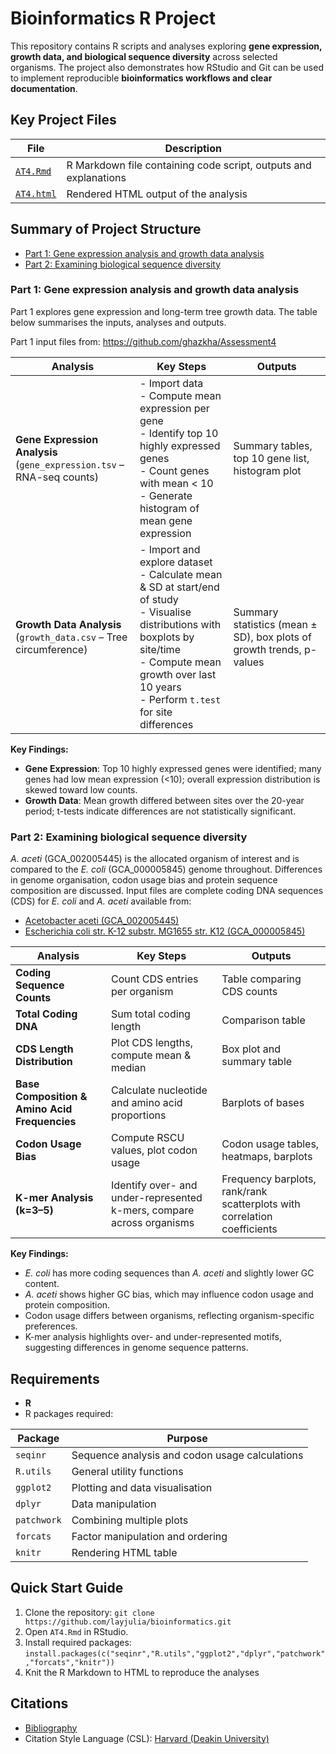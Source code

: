 # Bioinformatics R Project
This repository contains R scripts and analyses exploring **gene expression, growth data, and biological sequence diversity** across selected organisms. The project also demonstrates how RStudio and Git can be used to implement reproducible **bioinformatics workflows and clear documentation**.

## Key Project Files
| File | Description |
|------|-------------|
| [`AT4.Rmd`](https://github.com/layjulia/bioinformatics/blob/main/AT4.Rmd) | R Markdown file containing code script, outputs and explanations |
| [`AT4.html`](https://github.com/layjulia/bioinformatics/blob/main/AT4.html) | Rendered HTML output of the analysis |

## Summary of Project Structure

- [Part 1: Gene expression analysis and growth data analysis](https://github.com/layjulia/bioinformatics?tab=readme-ov-file#part-1-importing-files-data-wrangling-mathematical-operations-plots-and-saving-code-on-github)
- [Part 2: Examining biological sequence diversity](https://github.com/layjulia/bioinformatics?tab=readme-ov-file#part-2-examining-biological-sequence-diversity)

### Part 1: Gene expression analysis and growth data analysis
Part 1 explores gene expression and long-term tree growth data. The table below summarises the inputs, analyses and outputs.

Part 1 input files from: https://github.com/ghazkha/Assessment4

| Analysis | Key Steps | Outputs |
|----------|-----------|---------|
| **Gene Expression Analysis** <br> (`gene_expression.tsv` – RNA-seq counts) | - Import data<br>- Compute mean expression per gene<br>- Identify top 10 highly expressed genes<br>- Count genes with mean < 10<br>- Generate histogram of mean gene expression | Summary tables, top 10 gene list, histogram plot |
| **Growth Data Analysis** <br> (`growth_data.csv` – Tree circumference) | - Import and explore dataset<br>- Calculate mean & SD at start/end of study<br>- Visualise distributions with boxplots by site/time<br>- Compute mean growth over last 10 years<br>- Perform `t.test` for site differences | Summary statistics (mean ± SD), box plots of growth trends, p-values |

**Key Findings:**  
- **Gene Expression**: Top 10 highly expressed genes were identified; many genes had low mean expression (<10); overall expression distribution is skewed toward low counts.  
- **Growth Data**: Mean growth differed between sites over the 20-year period; t-tests indicate differences are not statistically significant.

### Part 2: Examining biological sequence diversity

_A. aceti_ (GCA_002005445) is the allocated organism of interest and is compared to the _E. coli_ (GCA_000005845) genome throughout. Differences in genome organisation, codon usage bias and protein sequence composition are discussed. Input files are complete coding DNA sequences (CDS) for *E. coli* and *A. aceti* available from:  

- [Acetobacter aceti (GCA_002005445)](https://bacteria.ensembl.org/Acetobacter_aceti_gca_002005445/Info/Index)
- [Escherichia coli str. K-12 substr. MG1655 str. K12 (GCA_000005845)](https://bacteria.ensembl.org/Escherichia_coli_str_k_12_substr_mg1655_gca_000005845/Info/Index/)

| Analysis | Key Steps | Outputs |
|----------|-----------|---------|
| **Coding Sequence Counts** | Count CDS entries per organism | Table comparing CDS counts |
| **Total Coding DNA** | Sum total coding length | Comparison table |
| **CDS Length Distribution** | Plot CDS lengths, compute mean & median | Box plot and summary table |
| **Base Composition & Amino Acid Frequencies** | Calculate nucleotide and amino acid proportions | Barplots of bases |
| **Codon Usage Bias** | Compute RSCU values, plot codon usage | Codon usage tables, heatmaps, barplots |
| **K-mer Analysis (k=3–5)** | Identify over- and under-represented k-mers, compare across organisms | Frequency barplots, rank/rank scatterplots with correlation coefficients |

**Key Findings:**  
- *E. coli* has more coding sequences than *A. aceti* and slightly lower GC content.  
- *A. aceti* shows higher GC bias, which may influence codon usage and protein composition.  
- Codon usage differs between organisms, reflecting organism-specific preferences.  
- K-mer analysis highlights over- and under-represented motifs, suggesting differences in genome sequence patterns.

## Requirements

- **R**
- R packages required:

| Package     | Purpose                                           |
|------------|--------------------------------------------------|
| `seqinr`   | Sequence analysis and codon usage calculations  |
| `R.utils`  | General utility functions                        |
| `ggplot2`  | Plotting and data visualisation                  |
| `dplyr`    | Data manipulation                                |
| `patchwork`| Combining multiple plots                          |
| `forcats`  | Factor manipulation and ordering                 |
| `knitr`    | Rendering HTML table                             |

## Quick Start Guide

1. Clone the repository: `git clone https://github.com/layjulia/bioinformatics.git`
2. Open `AT4.Rmd` in RStudio.
3. Install required packages: `install.packages(c("seqinr","R.utils","ggplot2","dplyr","patchwork","forcats","knitr"))`
4. Knit the R Markdown to HTML to reproduce the analyses

## Citations

* [Bibliography](https://github.com/layjulia/bioinformatics/blob/main/references.bib)
* Citation Style Language (CSL): [Harvard (Deakin University)](https://www.zotero.org/styles?q=id%3Aharvard-deakin-university&format=author-date)